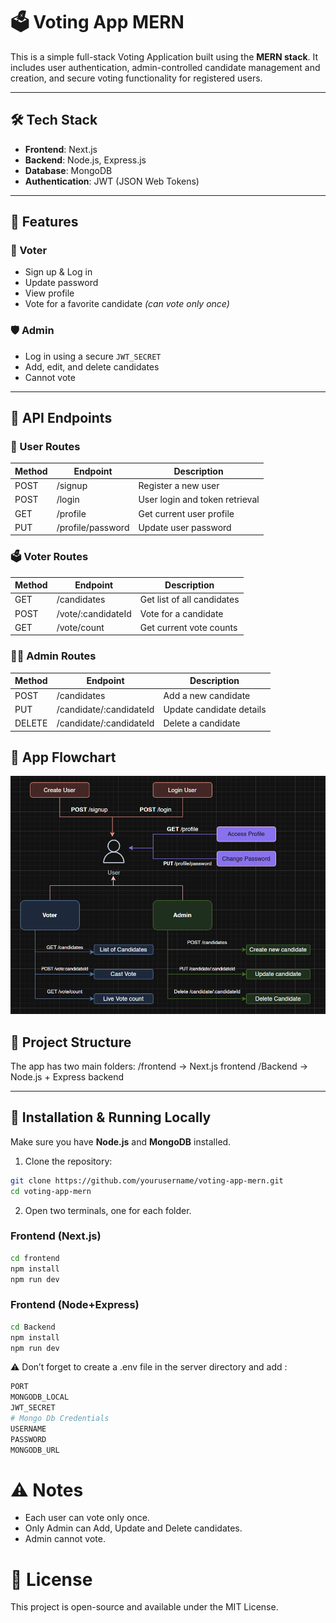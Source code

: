 # 🗳️ Voting App MERN

This is a simple full-stack Voting Application built using the **MERN stack**. It includes user authentication, admin-controlled candidate management and creation, and secure voting functionality for registered users.

---

## 🛠️ Tech Stack

- **Frontend**: Next.js
- **Backend**: Node.js, Express.js
- **Database**: MongoDB
- **Authentication**: JWT (JSON Web Tokens)

---

## 🚀 Features

### 👤 Voter

- Sign up & Log in
- Update password
- View profile
- Vote for a favorite candidate _(can vote only once)_

### 🛡️ Admin

- Log in using a secure `JWT_SECRET`
- Add, edit, and delete candidates
- Cannot vote

---

## 🧩 API Endpoints

### 🧑 User Routes

| Method | Endpoint          | Description                    |
| ------ | ----------------- | ------------------------------ |
| POST   | /signup           | Register a new user            |
| POST   | /login            | User login and token retrieval |
| GET    | /profile          | Get current user profile       |
| PUT    | /profile/password | Update user password           |

### 🗳️ Voter Routes

| Method | Endpoint           | Description                |
| ------ | ------------------ | -------------------------- |
| GET    | /candidates        | Get list of all candidates |
| POST   | /vote/:candidateId | Vote for a candidate       |
| GET    | /vote/count        | Get current vote counts    |

### 👨‍💼 Admin Routes

| Method | Endpoint                | Description              |
| ------ | ----------------------- | ------------------------ |
| POST   | /candidates             | Add a new candidate      |
| PUT    | /candidate/:candidateId | Update candidate details |
| DELETE | /candidate/:candidateId | Delete a candidate       |

## 🧩 App Flowchart

![App Flowchart](./Backend/Flowchart.png)

## 🧩 Project Structure

The app has two main folders:
/frontend → Next.js frontend
/Backend → Node.js + Express backend

---

## 🔧 Installation & Running Locally

Make sure you have **Node.js** and **MongoDB** installed.

1. Clone the repository:

```bash
git clone https://github.com/yourusername/voting-app-mern.git
cd voting-app-mern
```

2. Open two terminals, one for each folder.

### Frontend (Next.js)

```bash
cd frontend
npm install
npm run dev
```

### Frontend (Node+Express)

```bash
cd Backend
npm install
npm run dev
```

⚠️ Don’t forget to create a .env file in the server directory and add :

```bash
PORT
MONGODB_LOCAL
JWT_SECRET
# Mongo Db Credentials
USERNAME
PASSWORD
MONGODB_URL
```

# ⚠️ Notes

- Each user can vote only once.
- Only Admin can Add, Update and Delete candidates.
- Admin cannot vote.

# 📄 License

This project is open-source and available under the MIT License.
